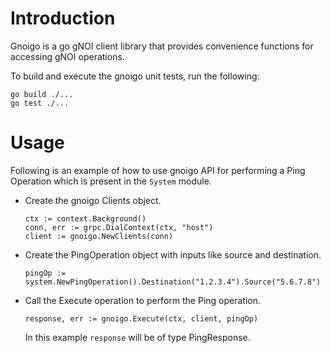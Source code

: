 # Introduction
  Gnoigo is a go gNOI client library that provides convenience functions for accessing gNOI operations. 

  To build and execute the gnoigo unit tests, run the following:
  ```
  go build ./...
  go test ./...
  ```
# Usage
  Following is an example of how to use gnoigo API for performing a Ping Operation which is present in the `System` module.

  * Create the gnoigo Clients object.

    ```
    ctx := context.Background()
    conn, err := grpc.DialContext(ctx, "host")
    client := gnoigo.NewClients(conn)
    ```

  * Create the PingOperation object with inputs like source and destination.

    ```
    pingOp := system.NewPingOperation().Destination("1.2.3.4").Source("5.6.7.8")
    ```

  * Call the Execute operation to perform the Ping operation.

    ```
    response, err := gnoigo.Execute(ctx, client, pingOp)
    ```

    In this example `response` will be of type PingResponse. 

